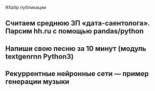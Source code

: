 #Хабр публикации

## Считаем среднюю ЗП «дата-саентолога». Парсим hh.ru с помощью pandas/python

## Напиши свою песню за 10 минут (модуль textgenrnn Python3)

## Рекуррентные нейронные сети — пример генерации музыки

